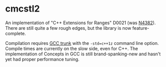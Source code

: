 # cmcstl2
An implementation of "C++ Extensions for Ranges" D0021 (was [N4382](http://www.open-std.org/jtc1/sc22/wg21/docs/papers/2015/n4382.pdf)). There are still quite a few rough edges, but the library is now feature-complete.

Compilation requires [GCC trunk](https://gcc.gnu.org/) with the `-std=c++1z` command line option. Compile times are currently on the slow side, even for C++. The implementation of Concepts in GCC is still brand-spanking-new and hasn't yet had proper performance tuning.
